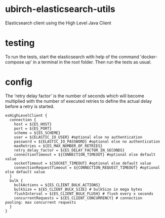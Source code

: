 # ubirch-elasticsearch-utils
Elasticsearch client using the High Level Java Client


# testing

To run the tests, start the elasticsearch with help of the command 
'docker-compose up' in a terminal in the root folder. Then run the 
tests as usual.

# config

The 'retry delay factor' is the number of seconds which will become multiplied with
the number of executed retries to define the actual delay before a retry is started. 
 

```
esHighLevelClient {
  connection {
    host = ${ES_HOST}
    port = ${ES_PORT}
    scheme = ${ES_SCHEME}
    user = ${ELASTIC_IO_USER} #optional else no authentication
    password = ${ELASTIC_IO_PASSWORD} #optional else no authentication
    maxRetries = ${ES_MAX_NUMBER_OF_RETRIES}
    retry_delay_factor = ${ES_DELAY_FACTOR_IN_SECONDS}
    connectionTimeout = ${CONNECTION_TIMEOUT} #optional else default value 
    socketTimeout = ${SOCKET_TIMEOUT} #optional else default value
    connectionRequestTimeout = ${CONNECTION_REQUEST_TIMEOUT} #optional else default value
  }
  bulk {
    bulkActions = ${ES_CLIENT_BULK_ACTIONS}
    bulkSize = ${ES_CLIENT_BULK_SIZE} # bulkSize in mega bytes
    flushInterval = ${ES_CLIENT_BULK_FLUSH} # flush every x seconds
    concurrentRequests = ${ES_CLIENT_CONCURRENCY} # connection pooling: max concurrent requests
  }
}
```


